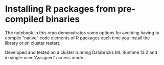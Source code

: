 # Installing R packages from pre-compiled binaries

The notebook in this repo demonstrates some options for avoiding having to compile "native" code elements of R packages each time you install the library or on cluster restart.

Developed and tested on a cluster running Databricks ML Runtime 13.2 and in single-user 'Assigned' access mode.